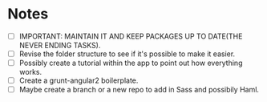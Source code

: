 # Notes
- [ ] IMPORTANT: MAINTAIN IT AND KEEP PACKAGES UP TO DATE(THE NEVER ENDING TASKS).
- [ ] Revise the folder structure to see if it's possible to make it easier.
- [ ] Possibly create a tutorial within the app to point out how everything works.
- [ ] Create a grunt-angular2 boilerplate.
- [ ] Maybe create a branch or a new repo to add in Sass and possibily Haml.